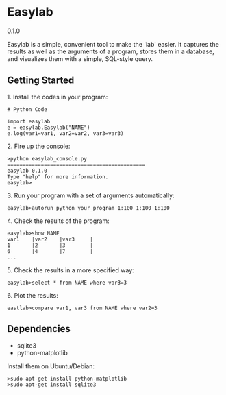 # Easylab 

0.1.0


Easylab is a simple, convenient tool to make the 'lab' easier. It captures the results as well as the arguments of a program, stores them in a database, and visualizes them with a simple, SQL-style query.



## Getting Started

1\. Install the codes in your program:
    
    # Python Code
    
    import easylab
    e = easylab.Easylab("NAME")
    e.log(var1=var1, var2=var2, var3=var3)


2\. Fire up the console:

    >python easylab_console.py
    =============================================
    easylab 0.1.0
    Type "help" for more information.
    easylab> 


3\. Run your program with a set of arguments automatically:

    easylab>autorun python your_program 1:100 1:100 1:100


4\. Check the results of the program:

    easylab>show NAME
    var1    |var2    |var3     |
    1       |2       |3        |
    6       |4       |7        |
    ...

5\. Check the results in a more specified way:

    easylab>select * from NAME where var3=3



6\. Plot the results:

    eastlab>compare var1, var3 from NAME where var2=3




## Dependencies


* sqlite3
* python-matplotlib


Install them on Ubuntu/Debian:


    >sudo apt-get install python-matplotlib
    >sudo apt-get install sqlite3
